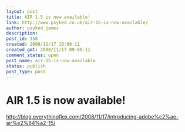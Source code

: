 ```yaml
---
layout: post
title: AIR 1.5 is now available!
link: http://www.psyked.co.uk/air-15-is-now-available/
author: psyked_james
description: 
post_id: 358
created: 2008/11/17 10:00:11
created_gmt: 2008/11/17 09:00:11
comment_status: open
post_name: air-15-is-now-available
status: publish
post_type: post
---
```


# AIR 1.5 is now available!

<http://blog.everythingflex.com/2008/11/17/introducing-adobe%c2%ae-air%e2%84%a2-15/>
